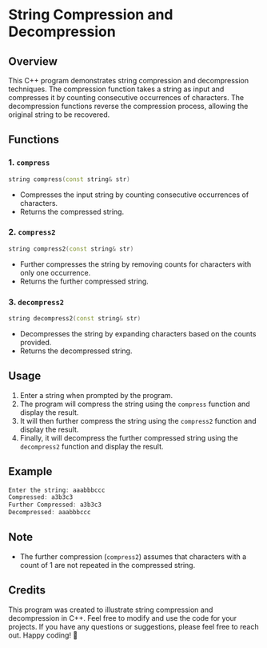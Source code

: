 # String Compression and Decompression

## Overview
This C++ program demonstrates string compression and decompression techniques. The compression function takes a string as input and compresses it by counting consecutive occurrences of characters. The decompression functions reverse the compression process, allowing the original string to be recovered.

## Functions
### 1. `compress`
```cpp
string compress(const string& str)
```
- Compresses the input string by counting consecutive occurrences of characters.
- Returns the compressed string.

### 2. `compress2`
```cpp
string compress2(const string& str)
```
- Further compresses the string by removing counts for characters with only one occurrence.
- Returns the further compressed string.

### 3. `decompress2`
```cpp
string decompress2(const string& str)
```
- Decompresses the string by expanding characters based on the counts provided.
- Returns the decompressed string.

## Usage
1. Enter a string when prompted by the program.
2. The program will compress the string using the `compress` function and display the result.
3. It will then further compress the string using the `compress2` function and display the result.
4. Finally, it will decompress the further compressed string using the `decompress2` function and display the result.

## Example
```cpp
Enter the string: aaabbbccc
Compressed: a3b3c3
Further Compressed: a3b3c3
Decompressed: aaabbbccc
```

## Note
- The further compression (`compress2`) assumes that characters with a count of 1 are not repeated in the compressed string.

## Credits
This program was created to illustrate string compression and decompression in C++. Feel free to modify and use the code for your projects. If you have any questions or suggestions, please feel free to reach out. Happy coding! 🚀